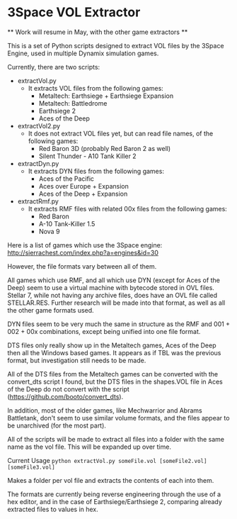 # 3Space VOL Extractor

** Work will resume in May, with the other game extractors ** 

This is a set of Python scripts designed to extract VOL files by the 3Space Engine, used in multiple Dynamix simulation games.

Currently, there are two scripts:
* extractVol.py
    * It extracts VOL files from the following games:
        * Metaltech: Earthsiege + Earthsiege Expansion
        * Metaltech: Battledrome
        * Earthsiege 2
        * Aces of the Deep
* extractVol2.py
    * It does not extract VOL files yet, but can read file names, of the following games:
        * Red Baron 3D (probably Red Baron 2 as well)
        * Silent Thunder - A10 Tank Killer 2
* extractDyn.py
    * It extracts DYN files from the following games:
        * Aces of the Pacific
        * Aces over Europe + Expansion
        * Aces of the Deep + Expansion
* extractRmf.py
    * It extracts RMF files with related 00x files from the following games:
        * Red Baron
        * A-10 Tank-Killer 1.5
        * Nova 9

Here is a list of games which use the 3Space engine: http://sierrachest.com/index.php?a=engines&id=30

However, the file formats vary between all of them.

All games which use RMF, and all which use DYN (except for Aces of the Deep) seem to use a virtual machine with bytecode stored in OVL files. Stellar 7, while not having any archive files, does have an OVL file called STELLAR.RES. Further research will be made into that format, as well as all the other game formats used.

DYN files seem to be very much the same in structure as the RMF and 001 + 002 + 00x combinations, except being unified into one file format.

DTS files only really show up in the Metaltech games, Aces of the Deep then all the Windows based games. It appears as if TBL was the previous format, but investigation still needs to be made.

All of the DTS files from the Metaltech games can be converted with the convert_dts script I found, but the DTS files in the shapes.VOL file in Aces of the Deep do not convert with the script (https://github.com/booto/convert_dts).

In addition, most of the older games, like Mechwarrior and Abrams Battletank, don't seem to use similar volume formats, and the files appear to be unarchived (for the most part).

All of the scripts will be made to extract all files into a folder with the same name as the vol file. This will be expanded up over time.

Current Usage
  `python extractVol.py someFile.vol [someFile2.vol] [someFile3.vol]`

Makes a folder per vol file and extracts the contents of each into them.

The formats are currently being reverse engineering through the use of a hex editor, and in the case of Earthsiege/Earthsiege 2, comparing already extracted files to values in hex.
